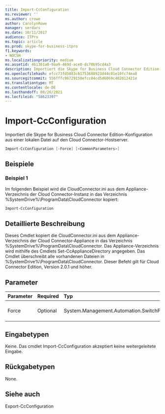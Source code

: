 ```yaml
---
title: Import-CcConfiguration
ms.reviewer: ''
ms.author: crowe
author: CarolynRowe
manager: serdars
ms.date: 10/11/2017
audience: ITPro
ms.topic: article
ms.prod: skype-for-business-itpro
f1.keywords:
- NOCSH
ms.localizationpriority: medium
ms.assetid: 461361a0-9aa9-469d-ace0-dc70b95cd4a3
description: Importiert die Skype for Business Cloud Connector Edition-Konfiguration aus einer lokalen Datei auf den Cloud Connector-Hostserver.
ms.openlocfilehash: efcc73fd5883c61753688923d44c01e10fc74ea8
ms.sourcegitcommit: 556fffc96729150efcc04cd5d6069c402012421e
ms.translationtype: MT
ms.contentlocale: de-DE
ms.lasthandoff: 08/26/2021
ms.locfileid: "58623397"
---
```

# <a name="import-ccconfiguration"></a>Import-CcConfiguration
 
Importiert die Skype for Business Cloud Connector Edition-Konfiguration aus einer lokalen Datei auf den Cloud Connector-Hostserver.
  
```powershell
Import-CcConfiguration [-Force] [<CommonParameters>]
```

## <a name="examples"></a>Beispiele
<a name="Examples"> </a>

### <a name="example-1"></a>Beispiel 1

Im folgenden Beispiel wird die CloudConnector.ini aus dem Appliance-Verzeichnis der Cloud Connector-Instanz in das Verzeichnis %SystemDrive%\ProgramData\CloudConnector kopiert:
  
```powershell
Import-CcConfiguration
```

## <a name="detailed-description"></a>Detaillierte Beschreibung
<a name="Examples"> </a>

Dieses Cmdlet kopiert die CloudConnector.ini aus dem Appliance-Verzeichnis der Cloud Connector-Appliance in das Verzeichnis %SystemDrive%\ProgramData\CloudConnector. Das Appliance-Verzeichnis wird mithilfe des Cmdlets Set-CcApplianceDirectory angegeben. Das Cmdlet überschreibt alle vorhandenen Dateien in %SystemDrive%\ProgramData\CloudConnector. Dieser Befehl gilt für Cloud Connector Edition, Version 2.0.1 und höher.
  
## <a name="parameters"></a>Parameter
<a name="Examples"> </a>

|**Parameter**|**Required**|**Typ**|**Beschreibung**|
|:-----|:-----|:-----|:-----|
|Force  <br/> |Optional  <br/> |System.Management.Automation.SwitchParameter  <br/> |Überschreiben Sie die vorhandene Datei in %SystemDrive%\ProgramData\CloudConnector ohne Benachrichtigung.  <br/> |
   
## <a name="input-types"></a>Eingabetypen
<a name="Examples"> </a>

Keine. Das cmdlet Import-CcConfiguration akzeptiert keine weitergeleitete Eingabe.
  
## <a name="return-types"></a>Rückgabetypen
<a name="Examples"> </a>

None.
  
## <a name="see-also"></a>Siehe auch
<a name="Examples"> </a>

Export-CcConfiguration
  

